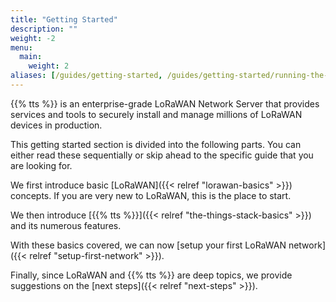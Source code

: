 ```yaml
---
title: "Getting Started"
description: ""
weight: -2
menu:
  main:
    weight: 2
aliases: [/guides/getting-started, /guides/getting-started/running-the-stack, /guides/getting-started/quick-start, /getting-started/quick-start/]
---
```


{{% tts %}} is an enterprise-grade LoRaWAN Network Server that provides services and tools to securely install and manage millions of LoRaWAN devices in production.

This getting started section is divided into the following parts. You can either read these sequentially or skip ahead to the specific guide that you are looking for.

We first introduce basic [LoRaWAN]({{< relref "lorawan-basics" >}}) concepts. If you are very new to LoRaWAN, this is the place to start.

We then introduce [{{% tts %}}]({{< relref "the-things-stack-basics" >}}) and its numerous features.

With these basics covered, we can now [setup your first LoRaWAN network]({{< relref "setup-first-network" >}}).

Finally, since LoRaWAN and {{% tts %}} are deep topics, we provide suggestions on the [next steps]({{< relref "next-steps" >}}).




